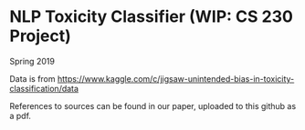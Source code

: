 # NLP Toxicity Classifier (WIP: CS 230 Project)
Spring 2019

Data is from https://www.kaggle.com/c/jigsaw-unintended-bias-in-toxicity-classification/data

References to sources can be found in our paper, uploaded to this github as a pdf. 
